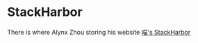StackHarbor
============

There is where Alynx Zhou storing his website [喵's StackHarbor](http://sh.alynx.one/)

<!-- [![Built with Spacemacs](https://cdn.rawgit.com/syl20bnr/spacemacs/442d025779da2f62fc86c2082703697714db6514/assets/spacemacs-badge.svg)](http://github.com/syl20bnr/spacemacs) -->
